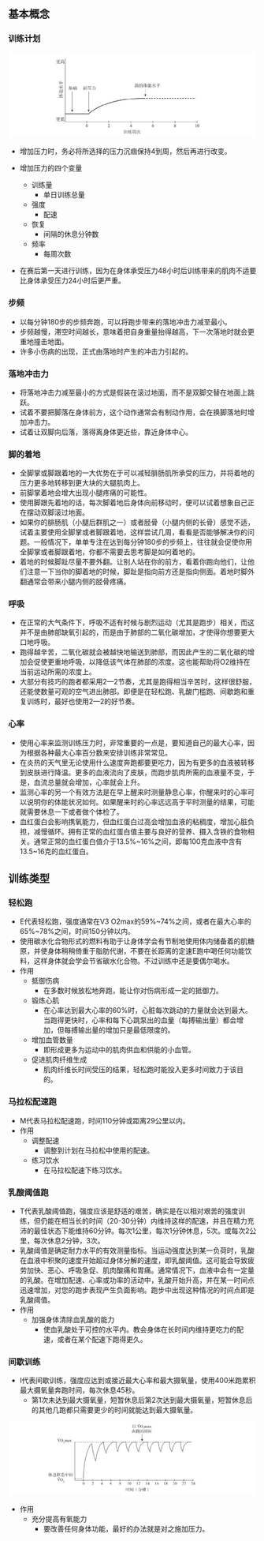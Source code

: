 ## 基本概念

### 训练计划

![](assets/丹尼尔斯经典跑步训练法/身体对新压力的反应.jpg)

- 增加压力时，务必将所选择的压力沉痼保持4到周，然后再进行改变。
- 增加压力的四个变量
  - 训练量
    - 单日训练总量
  - 强度
    - 配速
  - 恢复
    - 间隔的休息分钟数
  - 频率
    - 每周次数

- 在赛后第一天进行训练，因为在身体承受压力48小时后训练带来的肌肉不适要比身体承受压力24小时后更严重。

### 步频

- 以每分钟180步的步频奔跑，可以将跑步带来的落地冲击力减至最小。
- 步频越慢，滞空时间越长，意味着把自身重量抬得越高，下一次落地时就会更重地撞击地面。
- 许多小伤病的出现，正式由落地时产生的冲击力引起的。

### 落地冲击力

- 将落地冲击力减至最小的方式是假装在滚过地面，而不是双脚交替在地面上跳跃。
- 试着不要把脚落在身体前方，这个动作通常会有制动作用，会在换脚落地时增加冲击力。
- 试着让双脚向后落，落得离身体更近些，靠近身体中心。

### 脚的着地

- 全脚掌或脚跟着地的一大优势在于可以减轻腓肠肌所承受的压力，并将着地的压力更多地转移到更大块的大腿肌肉上。
- 前脚掌着地会增大出现小腿疼痛的可能性。
- 使用脚跟先着地的话，每次脚着地后身体向前移动时，便可以试着想象自己正在摆动双脚滚过地面。
- 如果你的腓肠肌（小腿后群肌之一）或者胫骨（小腿内侧的长骨）感觉不适，试着主要使用全脚掌或者脚跟着地，这样尝试几周，看看是否能够解决你的问题。一般情况下，单单专注在达到每分钟180步的步频上，往往就会促使你用全脚掌或者脚跟着地，你都不需要去思考脚是如何着地的。
- 着地的时候脚趾尽量不要外翻。让别人站在你的前方，看着你跑向他们，让他们注意一下当你的脚着地的时候，脚趾是指向前方还是指向侧面。着地时脚外翻通常会带来小腿内侧的胫骨疼痛。

### 呼吸

- 在正常的大气条件下，呼吸不适有时候与剧烈运动（尤其是跑步）相关，而这并不是由肺部缺氧引起的，而是由于肺部的二氧化碳增加，才使得你想要更大口地呼吸。
- 跑得越辛苦，二氧化碳就会被越快地输送到肺部，而因此产生的二氧化碳的增加会促使更重地呼吸，以降低该气体在肺部的浓度。这也能帮助将O2维持在当前运动所需的浓度上。
- 大部分有技巧的跑者都采用2—2节奏，尤其是跑得相当辛苦时，这样很舒服，还能使数量可观的空气进出肺部。即便是在轻松跑、乳酸门槛跑、间歇跑和重复训练时，最好也使用2—2的好节奏。

### 心率

- 使用心率来监测训练压力时，非常重要的一点是，要知道自己的最大心率，因为根据各种最大心率百分数来安排训练非常常见。
- 在炎热的天气里无论使用什么速度奔跑都要更吃力，因为有更多的血液被转移到皮肤进行降温。更多的血液流向了皮肤，而跑步肌肉所需的血液量不变，于是，血流总量就会增加，心率就会上升。
- 监测心率的另一个有效方法是在早上醒来时测量静息心率，你醒来时的心率可以说明你的体能状况如何。如果醒来时的心率远远高于平时测量的结果，可能就需要休息一下或者做个体检了。
- 血红蛋白会影响携氧能力，但血红蛋白过高会增加血液的粘稠度，增加心脏负担，减慢循环。拥有正常的血红蛋白值主要与良好的营养、摄入含铁的食物相关。通常正常的血红蛋白值介于13.5%~16%之间，即每100克血液中含有13.5~16克的血红蛋白。

## 训练类型

### 轻松跑

- E代表轻松跑，强度通常在V3 O2max的59%~74%之间，或者在最大心率的65%~78%之间，时间150分钟以内。
- 使用碳水化合物形式的燃料有助于让身体学会有节制地使用体内储备着的肌糖原，并使身体稍稍倚重于脂肪代谢，不要在长距离的定速E跑中喝任何功能饮料，这样身体就会学会节省碳水化合物。不过训练中还是要偶尔喝水。
- 作用
  - 抵御伤病
    - 在多数时候放松地奔跑，能让你对伤病形成一定的抵御力。
  - 锻炼心肌
    - 在心率达到最大心率的60%时，心脏每次跳动的力量就会达到最大。当跑得更快时，心率和每下心跳泵出的血量（每搏输出量）都会增加，但每搏输出量的增加只是最低限度的。
  - 增加血管数量
    - 即形成更多为运动中的肌肉供血和供能的小血管。
  - 促进肌肉纤维生成
    - 肌肉纤维长时间受压的结果，轻松跑时能投入更多时间致力于该目的。

### 马拉松配速跑

- M代表马拉松配速跑，时间110分钟或距离29公里以内。
- 作用
  - 调整配速
    - 调整到计划在马拉松中使用的配速。
  - 练习饮水
    - 在马拉松配速下练习饮水。

### 乳酸阈值跑

- T代表乳酸阈值跑，强度应该是舒适的艰苦，确实是在以相对艰苦的强度训练，但仍能在相当长的时间（20-30分钟）内维持这样的配速，并且在精力充沛的最佳状态下能维持60分钟。每次1公里，每次1分钟休息，5次。或每次2公里，每次休息2分钟，3次。
- 乳酸阈值是确定耐力水平的有效测量指标。当运动强度达到某一负荷时，乳酸在血液中积聚的速度开始超过身体分解的速度，即乳酸阈值。这可能会导致疲劳加快、恶心、呼吸急促、肌肉酸痛和胃痛。通常情况下，血液中会有一定量的乳酸。在增加配速、心率或功率的活动中，乳酸开始升高，并在某一时间点迅速增加，对您的跑步表现产生负面影响。跑步中出现这种情况的时间点即是乳酸阈值。
- 作用
  - 加强身体清除血乳酸的能力
    - 使血乳酸处于可控的水平内。教会身体在长时间内维持更吃力的配速，或者在某个配速下跑得更久。

### 间歇训练

- I代表间歇训练，强度应达到或接近最大心率和最大摄氧量，使用400米跑累积最大摄氧量奔跑时间，每次休息45秒。
  - 第1次未达到最大摄氧量，短暂休息后第2次达到最大摄氧量，短暂休息后的其他几跑都只需要更少的时间就能达到最大摄氧量。

![](assets/丹尼尔斯经典跑步训练法/累积最大摄氧量奔跑时间.jpg)

- 作用
  - 充分提高有氧能力
    - 要改善任何身体功能，最好的办法就是对之施加压力。
